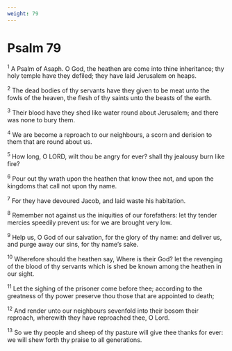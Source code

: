 ```yaml
---
weight: 79
---
```


# Psalm 79

<sup>1</sup> A Psalm of Asaph. O God, the heathen are come into thine inheritance; thy holy temple have they defiled; they have laid Jerusalem on heaps. 

<sup>2</sup> The dead bodies of thy servants have they given to be meat unto the fowls of the heaven, the flesh of thy saints unto the beasts of the earth. 

<sup>3</sup> Their blood have they shed like water round about Jerusalem; and there was none to bury them. 

<sup>4</sup> We are become a reproach to our neighbours, a scorn and derision to them that are round about us. 

<sup>5</sup> How long, O LORD, wilt thou be angry for ever? shall thy jealousy burn like fire? 

<sup>6</sup> Pour out thy wrath upon the heathen that know thee not, and upon the kingdoms that call not upon thy name. 

<sup>7</sup> For they have devoured Jacob, and laid waste his habitation. 

<sup>8</sup> Remember not against us the iniquities of our forefathers: let thy tender mercies speedily prevent us: for we are brought very low. 

<sup>9</sup> Help us, O God of our salvation, for the glory of thy name: and deliver us, and purge away our sins, for thy name’s sake. 

<sup>10</sup> Wherefore should the heathen say, Where is their God? let the revenging of the blood of thy servants which is shed be known among the heathen in our sight. 

<sup>11</sup> Let the sighing of the prisoner come before thee; according to the greatness of thy power preserve thou those that are appointed to death; 

<sup>12</sup> And render unto our neighbours sevenfold into their bosom their reproach, wherewith they have reproached thee, O Lord. 

<sup>13</sup> So we thy people and sheep of thy pasture will give thee thanks for ever: we will shew forth thy praise to all generations. 


